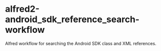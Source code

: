 alfred2-android_sdk_reference_search-workflow
=============================================

Alfred workflow for searching the Android SDK class and XML references.